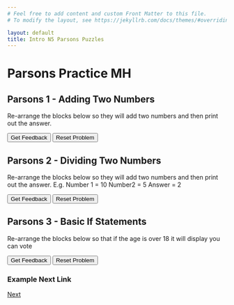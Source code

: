 ```yaml
---
# Feel free to add content and custom Front Matter to this file.
# To modify the layout, see https://jekyllrb.com/docs/themes/#overriding-theme-defaults

layout: default
title: Intro N5 Parsons Puzzles
---
```

# Parsons Practice MH

## Parsons 1 - Adding Two Numbers
Re-arrange the blocks below so they will add two numbers and then print out the answer.

<div id="N5Python1-sortableTrash" class="sortable-code"></div>
<div id="N5Python1-sortable" class="sortable-code"></div>
<div style="clear:both;"></div>
<p>
    <input id="N5Python1-feedbackLink" value="Get Feedback" type="button" />
    <input id="N5Python1-newInstanceLink" value="Reset Problem" type="button" />
</p>
<script type="text/javascript">
(function(){
  var initial = "myFirstNum = int(input(&quot;Enter number 1: &quot;))\n" +
    "mySecondNum = int(input(&quot;Enter number 2: &quot;))\n" +
    "answer = myFirstNum + mySecondNum\n" +
    "print(&quot;The answer is &quot;,answer)\n" +
    "myFirstNum = input(&quot;Enter number 1: &quot;) #distractor\n" +
    "mySecondNum = input(&quot;Enter number 2: &quot;) #distractor\n" +
    "print(&quot;The answer is &quot;,&quot;answer&quot;) #distractor";
  var parsonsPuzzle = new ParsonsWidget({
    "sortableId": "N5Python1-sortable",
    "max_wrong_lines": 2,
    "grader": ParsonsWidget._graders.LineBasedGrader,
    "exec_limit": 2500,
    "can_indent": true,
    "x_indent": 50,
    "lang": "en",
    "trashId": "N5Python1-sortableTrash"
  });
  parsonsPuzzle.init(initial);
  parsonsPuzzle.shuffleLines();
  $("#N5Python1-newInstanceLink").click(function(event){
      event.preventDefault();
      parsonsPuzzle.shuffleLines();
  });
  $("#N5Python1-feedbackLink").click(function(event){
      event.preventDefault();
      parsonsPuzzle.getFeedback();
  });
})();
</script>
<style>
#sortableTrash { width: 58%; }
#sortable { width: 76%; }
</style>

## Parsons 2 - Dividing Two Numbers
Re-arrange the blocks below so they will add two numbers and then print out the answer. E.g. Number 1 = 10 Number2 = 5 Answer = 2

<div id="N5Python2-sortableTrash" class="sortable-code"></div>
<div id="N5Python2-sortable" class="sortable-code"></div>
<div style="clear:both;"></div>
<p>
    <input id="N5Python2-feedbackLink" value="Get Feedback" type="button" />
    <input id="N5Python2-newInstanceLink" value="Reset Problem" type="button" />
</p>
<script type="text/javascript">
(function(){
  var initial = "myFirstNum = int(input(&quot;Enter number 1: &quot;))\n" +
    "mySecondNum = int(input(&quot;Enter number 2: &quot;))\n" +
    "answer = myFirstNum / mySecondNum\n" +
    "print(myFirstNum,&quot;/&quot;,mySecondNum,&quot;=&quot;,answer)\n" +
    "myFirstNum = input(&quot;Enter the first number: &quot;) #distractor\n" +
    "mySecondNum = input(&quot;Enter the second number: &quot;) #distractor\n" +
    "print(myFirstNum,&quot;/&quot;,&quot;mySecondNum&quot;,&quot;=&quot;,answer) #distractor\n" +
    "answer = mySecondNum / myFirstNum #distractor";
  var parsonsPuzzle = new ParsonsWidget({
    "sortableId": "N5Python2-sortable",
    "max_wrong_lines": 2,
    "grader": ParsonsWidget._graders.LineBasedGrader,
    "exec_limit": 2500,
    "can_indent": false,
    "x_indent": 50,
    "lang": "en",
    "trashId": "N5Python2-sortableTrash"
  });
  parsonsPuzzle.init(initial);
  parsonsPuzzle.shuffleLines();
  $("#N5Python2-newInstanceLink").click(function(event){
      event.preventDefault();
      parsonsPuzzle.shuffleLines();
  });
  $("#N5Python2-feedbackLink").click(function(event){
      event.preventDefault();
      parsonsPuzzle.getFeedback();
  });
})();
</script>


## Parsons 3 - Basic If Statements
Re-arrange the blocks below so that if the age is over 18 it will display you can vote
<div id="N5Python3-sortableTrash" class="sortable-code"></div>
<div id="N5Python3-sortable" class="sortable-code"></div>
<div style="clear:both;"></div>
<p>
    <input id="N5Python3-feedbackLink" value="Get Feedback" type="button" />
    <input id="N5Python3-newInstanceLink" value="Reset Problem" type="button" />
</p>
<script type="text/javascript">
(function(){
  var initial = "age = int(input(&quot;Enter your age &quot;))\n" +
    "if age &gt;= 18:\n" +
    "	print(&quot;You can vote&quot;)\n" +
    "else:\n" +
    "	print(&quot;Sorry you can&#039;t vote&quot;)\n" +
    "if age &gt; 18: #distractor\n" +
    "if age &gt; 18 #distractor";
  var parsonsPuzzle = new ParsonsWidget({
    "sortableId": "N5Python3-sortable",
    "max_wrong_lines": 2,
    "grader": ParsonsWidget._graders.LineBasedGrader,
    "exec_limit": 2500,
    "can_indent": true,
    "x_indent": 50,
    "lang": "en",
    "trashId": "N5Python3-sortableTrash"
  });
  parsonsPuzzle.init(initial);
  parsonsPuzzle.shuffleLines();
  $("#N5Python3-newInstanceLink").click(function(event){
      event.preventDefault();
      parsonsPuzzle.shuffleLines();
  });
  $("#N5Python3-feedbackLink").click(function(event){
      event.preventDefault();
      parsonsPuzzle.getFeedback();
  });
})();
</script>



### Example Next Link
[Next](./parsons/example1.html)
